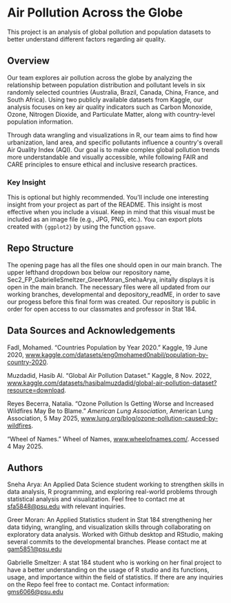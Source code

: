 # Air Pollution Across the Globe

This project is an analysis of global pollution and population datasets to better understand different factors regarding air quality.

## Overview

Our team explores air pollution across the globe by analyzing the relationship between population distribution and pollutant levels in six randomly selected countries (Australia, Brazil, Canada, China, France, and South Africa). Using two publicly available datasets from Kaggle, our analysis focuses on key air quality indicators such as Carbon Monoxide, Ozone, Nitrogen Dioxide, and Particulate Matter, along with country-level population information.

Through data wrangling and visualizations in R, our team aims to find how urbanization, land area, and specific pollutants influence a country's overall Air Quality Index (AQI). Our goal is to make complex global pollution trends more understandable and visually accessible, while following FAIR and CARE principles to ensure ethical and inclusive research practices.

### Key Insight

This is optional but highly recommended. You'll include one interesting insight from your project as part of the README. This insight is most effective when you include a visual. Keep in mind that this visual must be included as an image file (e.g., JPG, PNG, etc.). You can export plots created with `{ggplot2}` by using the function `ggsave`.

## Repo Structure

The opening page has all the files one should open in our main branch. The upper lefthand dropdown box below our repository name, Sec2_FP_GabrielleSmeltzer_GreerMoran_SnehaArya, initally displays it is open in the main branch. The necessary files were all updated from our working branches, developmental and depository_readME, in order to save our progess before this final form was created. Our repository is public in order for open access to our classmates and professor in Stat 184.

## Data Sources and Acknowledgements

Fadl, Mohamed. “Countries Population by Year 2020.” Kaggle, 19 June 2020, www.kaggle.com/datasets/eng0mohamed0nabil/population-by-country-2020. 

Muzdadid, Hasib Al. “Global Air Pollution Dataset.” Kaggle, 8 Nov. 2022, www.kaggle.com/datasets/hasibalmuzdadid/global-air-pollution-dataset?resource=download.

Reyes Becerra, Natalia. “Ozone Pollution Is Getting Worse and Increased Wildfires May Be to Blame.” *American Lung Association*, American Lung Association, 5 May 2025, www.lung.org/blog/ozone-pollution-caused-by-wildfires.

“Wheel of Names.” Wheel of Names, www.wheelofnames.com/. Accessed 4 May 2025. 

## Authors

Sneha Arya:
An Applied Data Science student working to strengthen skills in data analysis, R programming, and exploring real-world problems through statistical analysis and visualization. Feel free to contact me at sfa5848@psu.edu with relevant inquiries.

Greer Moran:
An Applied Statistics student in Stat 184 strengthening her data tidying, wrangling, and visualization skills through collaborating on exploratory data analysis. Worked with Github desktop and RStudio, making several commits to the developmental branches. Please contact me at gam5851@psu.edu

Gabrielle Smeltzer: 
A stat 184 student who is working on her final project to have a better understanding on the usage of R studio and its functions, usage, and importance within the field of statistics. If there are any inquiries on the Repo feel free to contact me. Contact information: gms6066@psu.edu
